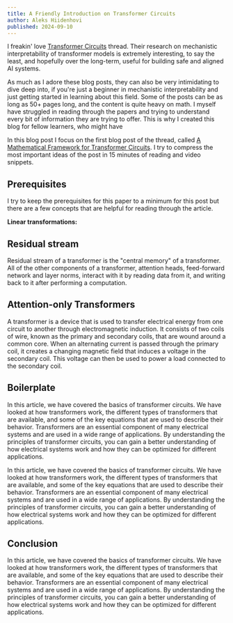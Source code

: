 ```yaml
---
title: A Friendly Introduction on Transformer Circuits
author: Aleks Hiidenhovi
published: 2024-09-10
---
```


I freakin' love [Transformer Circuits](https://transformer-circuits.pub/) thread. Their research on mechanistic interpretability of transformer models is extremely interesting, to say the least, and hopefully over the long-term, useful for building safe and aligned AI systems.

As much as I adore these blog posts, they can also be very intimidating to dive deep into, if you're just a beginner in mechanistic interpretability and just getting started in learning about this field. Some of the posts can be as long as 50+ pages long, and the content is quite heavy on math. I myself have struggled in reading through the papers and trying to understand every bit of information they are trying to offer. This is why I created this blog for fellow learners, who might have 

In this blog post I focus on the first blog post of the thread, called [A Mathematical Framework for Transformer Circuits](https://transformer-circuits.pub/2021/framework/index.html). I try to compress the most important ideas of the post in 15 minutes of reading and video snippets.


## Prerequisites
I try to keep the prerequisites for this paper to a minimum for this post but there are a few concepts that are helpful for reading through the article.

**Linear transformations:** 

## Residual stream
Residual stream of a transformer is the "central memory" of a transformer. All of the other components of a transformer, attention heads, feed-forward network and layer norms, interact with it by reading data from it, and writing back to it after performing a computation.


## Attention-only Transformers
A transformer is a device that is used to transfer electrical energy from one circuit to another through electromagnetic induction. It consists of two coils of wire, known as the primary and secondary coils, that are wound around a common core. When an alternating current is passed through the primary coil, it creates a changing magnetic field that induces a voltage in the secondary coil. This voltage can then be used to power a load connected to the secondary coil.


## Boilerplate
In this article, we have covered the basics of transformer circuits. We have looked at how transformers work, the different types of transformers that are available, and some of the key equations that are used to describe their behavior. Transformers are an essential component of many electrical systems and are used in a wide range of applications. By understanding the principles of transformer circuits, you can gain a better understanding of how electrical systems work and how they can be optimized for different applications.

In this article, we have covered the basics of transformer circuits. We have looked at how transformers work, the different types of transformers that are available, and some of the key equations that are used to describe their behavior. Transformers are an essential component of many electrical systems and are used in a wide range of applications. By understanding the principles of transformer circuits, you can gain a better understanding of how electrical systems work and how they can be optimized for different applications.

## Conclusion
In this article, we have covered the basics of transformer circuits. We have looked at how transformers work, the different types of transformers that are available, and some of the key equations that are used to describe their behavior. Transformers are an essential component of many electrical systems and are used in a wide range of applications. By understanding the principles of transformer circuits, you can gain a better understanding of how electrical systems work and how they can be optimized for different applications.


